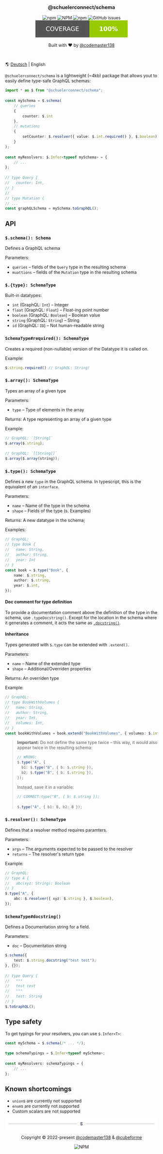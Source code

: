 <div align="center">
<h3>@schuelerconnect/schema</h1>
<p>
<img alt="npm" src="https://img.shields.io/npm/v/@schuelerconnect/schema?color=red&style=for-the-badge">
<img alt="NPM" src="https://img.shields.io/npm/l/@schuelerconnect/schema?color=orange&style=for-the-badge">
<img alt="npm" src="https://img.shields.io/npm/dt/@schuelerconnect/schema?color=yellow&style=for-the-badge">
<img alt="GitHub issues" src="https://img.shields.io/github/issues/schueler-connect/schema?color=green&style=for-the-badge">
<img alt="test coverage" src="./coverage.svg">
</p>
<p>Built with ❤️ by <a href="https://github.com/codemaster138">@codemaster138</a></p>
<img alt="" src="assets/cover.png"/>
</div>

🌎  [Deutsch](README.md) | English

`@schuelerconnect/schema` is a lightweight (~4kb) package that allows yout to easily define type-safe GraphQL schemas:

```ts
import * as $ from "@schuelerconnect/schema";

const mySchema = $.schema(
	// queries
	{
		counter: $.int
	},
	// mutations
	{
		setCounter: $.resolver({ value: $.int.required() }, $.boolean),
	}
);

const myResolvers: $.Infer<typeof mySchema> = {
	// ...
};

// type Query {
//   counter: Int,
// }
//
// type Mutation {
// ...
const graphQLSchema = mySchema.toGraphQL();
```

## API

### `$.schema(): Schema`

Defines a GraphQL schema

Parameters:
- `queries` – fields of the `Query` type in the resulting schema
- `muattions` – fields of the `Mutation` type in the resulting schema

### `$.{type}: SchemaType`

Built-in datatypes:

- `int` (GraphQL: `Int`) – Integer
- `float` (GraphQL: `Float`) – Float-ing point number
- `boolean` (GraphQL: `Boolean`) – Boolean value
- `string` (GraphQL: `String`) – String
- `id` (GraphQL: `ID`) – Not human-readable string

### `SchemaType#required(): SchemaType`

Creates a required (non-nullable) version of the Datatype it is called on.

Example:

```ts
$.string.required() // GraphQL: String!
```

### `$.array(): SchemaType`

Types an array of a given type

Parameters:
- `type` – Type of elements in the array

Returns: A type representing an array of a given type

Example:

```ts
// GraphQL: `[String]`
$.array($.string);

// GraphQL: `[[String]]`
$.array($.array(string));
```

### `$.type(): SchemaType`

Defines a new `type` in the GraphQL schema. In typescript, this is the equivalent of an `interface`.

Parameters:

- `name` – Name of the type in the schema
- `shape` – Fields of the type (s. Examples)

Returns: A new datatype in the schema;

Examples:

```ts
// GraphQL:
// type Book {
//   name: String,
//   author: String,
//   year: Int
// }
const book = $.type("Book", {
	name: $.string,
	author: $.string,
	year: $.int,
});
```

#### Doc comment for type definition

To provide a documentation comment above the definition of the type in the schema, use `.typeDocstring()`. Except for the location in the schema where it generates a comment, it acts the same as [`.docstring()`](#schematypedocstring).

#### Inheritance

Types generated with `$.type` can be extended with `.extend()`.

Parameters:

- `name` – Name of the extended type
- `shape` – Additional/Overriden properties

Returns: An overriden type

Example:

```ts
// GraphQL:
// type BookWithVolumes {
//   name: String,
//   author: String,
//   year: Int,
//   volumes: Int,
// }
const bookWithVolumes = book.extend("BookWithVolumes", { volumes: $.int });
```

> **Important:** Do not define the same type twice – this way, it would also appear twice in the resulting schema:
>
> ```ts
> // WRONG:
> $.type("A", {
> 	b1: $.type("B", { b: $.string }),
> 	b2: $.type("B", { b: $.string }),
> });
> ```
>
> Instead, save it in a variable:
>
> ```ts
> // CORRECT:type("B", { b: $.string });
>
> $.type("A", { b1: B, b2: B });
> ```

### `$.resolver(): SchemaType`

Defines that a resolver method requires paramters.

Parameters:
- `args` – The arguments expected to be passed to the resolver
- `returns` – The resolver's return type

Example:

```ts
// GraphQL:
// type A {
//   abc(xyz: String): Boolean
// }
$.type("A", {
	abc: $.resolver({ xyz: $.string }, $.boolean),
});
```

### `SchemaType#docstring()`

Defines a Documentation string for a field.

Parameters:

- `doc` – Documentation string

```ts
$.schema({
	test: $.string.docstring("test test");
}, {});

// type Query {
//   """
//   test test
//   """
//   test: String
// }
$.toGraphQL();
```

## Type safety

To get typings for your resolvers, you can use `$.Infer<T>`:

```ts
const mySchema = $.schema(/* ... */);

type schemaTypings = $.Infer<typeof mySchema>;

const myResolvers: schemaTypings = {
	// ...
};
```

## Known shortcomings

- `union`s are currently not supported
- `enum`s are currently not supported
- Custom scalars are not supported

<div align="center">
<img alt="" src="assets/footer.png"/>
<p>Copyright © 2022-present <a href="https://github.com/codemaster138/">@codemaster138</a> & <a href="https://github.com/cubeforme/">@cubeforme</a></p>
<img alt="NPM" src="https://img.shields.io/npm/l/scadm?color=orange&style=for-the-badge">
</div>
